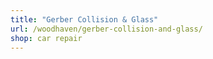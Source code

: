 ```yaml
---
title: "Gerber Collision & Glass"
url: /woodhaven/gerber-collision-and-glass/
shop: car repair
---
```

